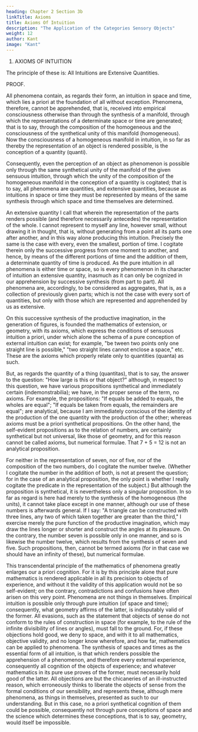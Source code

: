 ```yaml
---
heading: Chapter 2 Section 3b
linkTitle: Axioms
title: Axioms Of Intuition
description: "The Application of the Categories Sensory Objects"
weight: 12
author: Kant
image: "Kant"
---
```



1. AXIOMS OF INTUITION

The principle of these is: All Intuitions are Extensive Quantities.

PROOF.

All phenomena contain, as regards their form, an intuition in space and time, which lies a priori at the foundation of all without exception. Phenomena, therefore, cannot be apprehended, that is, received into empirical consciousness otherwise than through the synthesis of a manifold, through which the representations of a determinate space or time are generated; that is to say, through the composition of the homogeneous and the consciousness of the synthetical unity of this manifold (homogeneous). Now the consciousness of a homogeneous manifold in intuition, in so far as thereby the representation of an object is rendered possible, is the conception of a quantity (quanti).

Consequently, even the perception of an object as phenomenon is possible only through the same synthetical unity of the manifold of the given sensuous intuition, through which the unity of the composition of the homogeneous manifold in the conception of a quantity is cogitated; that is to say, all phenomena are quantities, and extensive quantities, because as intuitions in space or time they must be represented by means of the same synthesis through which space and time themselves are determined.

An extensive quantity I call that wherein the representation of the parts renders possible (and therefore necessarily antecedes) the representation of the whole. I cannot represent to myself any line, however small, without drawing it in thought, that is, without generating from a point all its parts one after another, and in this way alone producing this intuition. Precisely the same is the case with every, even the smallest, portion of time. I cogitate therein only the successive progress from one moment to another, and hence, by means of the different portions of time and the addition of them, a determinate quantity of time is produced. As the pure intuition in all phenomena is either time or space, so is every phenomenon in its character of intuition an extensive quantity, inasmuch as it can only be cognized in our apprehension by successive synthesis (from part to part). All phenomena are, accordingly, to be considered as aggregates, that is, as a collection of previously given parts; which is not the case with every sort of quantities, but only with those which are represented and apprehended by us as extensive.

On this successive synthesis of the productive imagination, in the generation of figures, is founded the mathematics of extension, or geometry, with its axioms, which express the conditions of sensuous intuition a priori, under which alone the schema of a pure conception of external intuition can exist; for example, "be tween two points only one straight line is possible," "two straight lines cannot enclose a space," etc. These are the axioms which properly relate only to quantities (quanta) as such.

But, as regards the quantity of a thing (quantitas), that is to say, the answer to the question: "How large is this or that object?" although, in respect to this question, we have various propositions synthetical and immediately certain (indemonstrabilia); we have, in the proper sense of the term, no axioms. For example, the propositions: "If equals be added to equals, the wholes are equal"; "If equals be taken from equals, the remainders are equal"; are analytical, because I am immediately conscious of the identity of the production of the one quantity with the production of the other; whereas axioms must be a priori synthetical propositions. On the other hand, the self-evident propositions as to the relation of numbers, are certainly synthetical but not universal, like those of geometry, and for this reason cannot be called axioms, but numerical formulae. That 7 + 5 = 12 is not an analytical proposition.

For neither in the representation of seven, nor of five, nor of the composition of the two numbers, do I cogitate the number twelve. (Whether I cogitate the number in the addition of both, is not at present the question; for in the case of an analytical proposition, the only point is whether I really cogitate the predicate in the representation of the subject.) But although the proposition is synthetical, it is nevertheless only a singular proposition. In so far as regard is here had merely to the synthesis of the homogeneous (the units), it cannot take place except in one manner, although our use of these numbers is afterwards general. If I say: "A triangle can be constructed with three lines, any two of which taken together are greater than the third," I exercise merely the pure function of the productive imagination, which may draw the lines longer or shorter and construct the angles at its pleasure. On the contrary, the number seven is possible only in one manner, and so is likewise the number twelve, which results from the synthesis of seven and five. Such propositions, then, cannot be termed axioms (for in that case we should have an infinity of these), but numerical formulae.

This transcendental principle of the mathematics of phenomena greatly enlarges our a priori cognition. For it is by this principle alone that pure mathematics is rendered applicable in all its precision to objects of experience, and without it the validity of this application would not be so self-evident; on the contrary, contradictions and confusions have often arisen on this very point. Phenomena are not things in themselves. Empirical intuition is possible only through pure intuition (of space and time); consequently, what geometry affirms of the latter, is indisputably valid of the former. All evasions, such as the statement that objects of sense do not conform to the rules of construction in space (for example, to the rule of the infinite divisibility of lines or angles), must fall to the ground. For, if these objections hold good, we deny to space, and with it to all mathematics, objective validity, and no longer know wherefore, and how far, mathematics can be applied to phenomena. The synthesis of spaces and times as the essential form of all intuition, is that which renders possible the apprehension of a phenomenon, and therefore every external experience, consequently all cognition of the objects of experience; and whatever mathematics in its pure use proves of the former, must necessarily hold good of the latter. All objections are but the chicaneries of an ill-instructed reason, which erroneously thinks to liberate the objects of sense from the formal conditions of our sensibility, and represents these, although mere phenomena, as things in themselves, presented as such to our understanding. But in this case, no a priori synthetical cognition of them could be possible, consequently not through pure conceptions of space and the science which determines these conceptions, that is to say, geometry, would itself be impossible.
